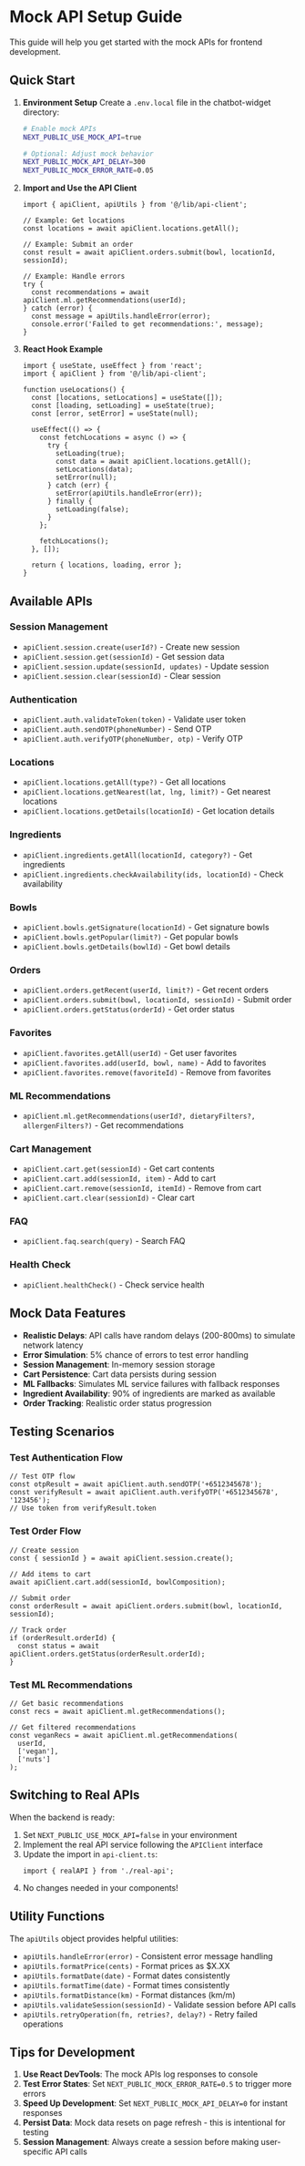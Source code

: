 # Mock API Setup Guide

This guide will help you get started with the mock APIs for frontend development.

## Quick Start

1. **Environment Setup**
   Create a `.env.local` file in the chatbot-widget directory:
   ```bash
   # Enable mock APIs
   NEXT_PUBLIC_USE_MOCK_API=true
   
   # Optional: Adjust mock behavior
   NEXT_PUBLIC_MOCK_API_DELAY=300
   NEXT_PUBLIC_MOCK_ERROR_RATE=0.05
   ```

2. **Import and Use the API Client**
   ```tsx
   import { apiClient, apiUtils } from '@/lib/api-client';
   
   // Example: Get locations
   const locations = await apiClient.locations.getAll();
   
   // Example: Submit an order
   const result = await apiClient.orders.submit(bowl, locationId, sessionId);
   
   // Example: Handle errors
   try {
     const recommendations = await apiClient.ml.getRecommendations(userId);
   } catch (error) {
     const message = apiUtils.handleError(error);
     console.error('Failed to get recommendations:', message);
   }
   ```

3. **React Hook Example**
   ```tsx
   import { useState, useEffect } from 'react';
   import { apiClient } from '@/lib/api-client';
   
   function useLocations() {
     const [locations, setLocations] = useState([]);
     const [loading, setLoading] = useState(true);
     const [error, setError] = useState(null);
   
     useEffect(() => {
       const fetchLocations = async () => {
         try {
           setLoading(true);
           const data = await apiClient.locations.getAll();
           setLocations(data);
           setError(null);
         } catch (err) {
           setError(apiUtils.handleError(err));
         } finally {
           setLoading(false);
         }
       };
   
       fetchLocations();
     }, []);
   
     return { locations, loading, error };
   }
   ```

## Available APIs

### Session Management
- `apiClient.session.create(userId?)` - Create new session
- `apiClient.session.get(sessionId)` - Get session data
- `apiClient.session.update(sessionId, updates)` - Update session
- `apiClient.session.clear(sessionId)` - Clear session

### Authentication
- `apiClient.auth.validateToken(token)` - Validate user token
- `apiClient.auth.sendOTP(phoneNumber)` - Send OTP
- `apiClient.auth.verifyOTP(phoneNumber, otp)` - Verify OTP

### Locations
- `apiClient.locations.getAll(type?)` - Get all locations
- `apiClient.locations.getNearest(lat, lng, limit?)` - Get nearest locations
- `apiClient.locations.getDetails(locationId)` - Get location details

### Ingredients
- `apiClient.ingredients.getAll(locationId, category?)` - Get ingredients
- `apiClient.ingredients.checkAvailability(ids, locationId)` - Check availability

### Bowls
- `apiClient.bowls.getSignature(locationId)` - Get signature bowls
- `apiClient.bowls.getPopular(limit?)` - Get popular bowls
- `apiClient.bowls.getDetails(bowlId)` - Get bowl details

### Orders
- `apiClient.orders.getRecent(userId, limit?)` - Get recent orders
- `apiClient.orders.submit(bowl, locationId, sessionId)` - Submit order
- `apiClient.orders.getStatus(orderId)` - Get order status

### Favorites
- `apiClient.favorites.getAll(userId)` - Get user favorites
- `apiClient.favorites.add(userId, bowl, name)` - Add to favorites
- `apiClient.favorites.remove(favoriteId)` - Remove from favorites

### ML Recommendations
- `apiClient.ml.getRecommendations(userId?, dietaryFilters?, allergenFilters?)` - Get recommendations

### Cart Management
- `apiClient.cart.get(sessionId)` - Get cart contents
- `apiClient.cart.add(sessionId, item)` - Add to cart
- `apiClient.cart.remove(sessionId, itemId)` - Remove from cart
- `apiClient.cart.clear(sessionId)` - Clear cart

### FAQ
- `apiClient.faq.search(query)` - Search FAQ

### Health Check
- `apiClient.healthCheck()` - Check service health

## Mock Data Features

- **Realistic Delays**: API calls have random delays (200-800ms) to simulate network latency
- **Error Simulation**: 5% chance of errors to test error handling
- **Session Management**: In-memory session storage
- **Cart Persistence**: Cart data persists during session
- **ML Fallbacks**: Simulates ML service failures with fallback responses
- **Ingredient Availability**: 90% of ingredients are marked as available
- **Order Tracking**: Realistic order status progression

## Testing Scenarios

### Test Authentication Flow
```tsx
// Test OTP flow
const otpResult = await apiClient.auth.sendOTP('+6512345678');
const verifyResult = await apiClient.auth.verifyOTP('+6512345678', '123456');
// Use token from verifyResult.token
```

### Test Order Flow
```tsx
// Create session
const { sessionId } = await apiClient.session.create();

// Add items to cart
await apiClient.cart.add(sessionId, bowlComposition);

// Submit order
const orderResult = await apiClient.orders.submit(bowl, locationId, sessionId);

// Track order
if (orderResult.orderId) {
  const status = await apiClient.orders.getStatus(orderResult.orderId);
}
```

### Test ML Recommendations
```tsx
// Get basic recommendations
const recs = await apiClient.ml.getRecommendations();

// Get filtered recommendations
const veganRecs = await apiClient.ml.getRecommendations(
  userId, 
  ['vegan'], 
  ['nuts']
);
```

## Switching to Real APIs

When the backend is ready:

1. Set `NEXT_PUBLIC_USE_MOCK_API=false` in your environment
2. Implement the real API service following the `APIClient` interface
3. Update the import in `api-client.ts`:
   ```tsx
   import { realAPI } from './real-api';
   ```
4. No changes needed in your components!

## Utility Functions

The `apiUtils` object provides helpful utilities:

- `apiUtils.handleError(error)` - Consistent error message handling
- `apiUtils.formatPrice(cents)` - Format prices as $X.XX
- `apiUtils.formatDate(date)` - Format dates consistently
- `apiUtils.formatTime(date)` - Format times consistently
- `apiUtils.formatDistance(km)` - Format distances (km/m)
- `apiUtils.validateSession(sessionId)` - Validate session before API calls
- `apiUtils.retryOperation(fn, retries?, delay?)` - Retry failed operations

## Tips for Development

1. **Use React DevTools**: The mock APIs log responses to console
2. **Test Error States**: Set `NEXT_PUBLIC_MOCK_ERROR_RATE=0.5` to trigger more errors
3. **Speed Up Development**: Set `NEXT_PUBLIC_MOCK_API_DELAY=0` for instant responses
4. **Persist Data**: Mock data resets on page refresh - this is intentional for testing
5. **Session Management**: Always create a session before making user-specific API calls 